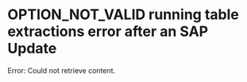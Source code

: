 # OPTION_NOT_VALID running table extractions error after an SAP Update

Error: Could not retrieve content.